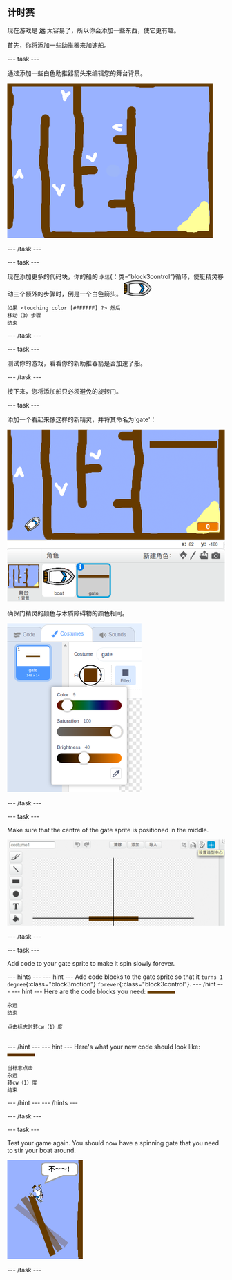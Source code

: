 ## 计时赛

现在游戏是 **远** 太容易了，所以你会添加一些东西，使它更有趣。

首先，你将添加一些助推器来加速船。

\--- task \---

通过添加一些白色助推器箭头来编辑您的舞台背景。

![截图](images/boat-boost.png)

\--- /task \---

\--- task \---

现在添加更多的代码块，你的船的 `永远`{：类=“block3control”}循环，使艇精灵移动三个额外的步骤时，倒是一个白色箭头。 ![船精灵](images/boat_resize.png)

```blocks3
如果 <touching color [#FFFFFF] ?> 然后
移动（3）步骤
结束
```

\--- /task \---

\--- task \---

测试你的游戏，看看你的新助推器箭是否加速了船。

\--- /task \---

接下来，您将添加船只必须避免的旋转门。

\--- task \---

添加一个看起来像这样的新精灵，并将其命名为'gate'：

![截屏](images/boat-gate.png)

确保门精灵的颜色与木质障碍物的颜色相同。

![screenshot](images/brown-hsv.png)

\--- /task \---

\--- task \---

Make sure that the centre of the gate sprite is positioned in the middle.

![screenshot](images/boat-center.png)

\--- /task \---

\--- task \---

Add code to your gate sprite to make it spin slowly forever.

\--- hints \--- \--- hint \--- Add code blocks to the gate sprite so that it `turns 1 degree`{:class="block3motion"} `forever`{:class="block3control"}. \--- /hint \--- \--- hint \--- Here are the code blocks you need: ![门](images/gate.png)

```blocks3
永远
结束

点击标志时转cw（1）度


```

\--- /hint \--- \--- hint \--- Here's what your new code should look like: ![gate](images/gate.png)

```blocks3
当标志点击
永远
转cw（1）度
结束
```

\--- /hint \--- \--- /hints \---

\--- /task \---

\--- task \---

Test your game again. You should now have a spinning gate that you need to stir your boat around.

![screenshot](images/boat-gate-test.png)

\--- /task \---